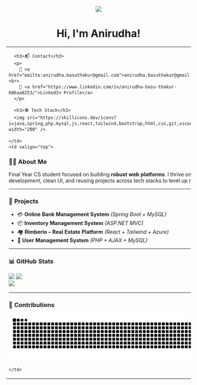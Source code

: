 <div align="center">
  <img src="https://media.giphy.com/media/hvRJCLFzcasrR4ia7z/giphy.gif" width="35" />
  <h1>Hi, I'm Anirudha!</h1>
</div>

<table>
  <tr>
    <td width="30%" valign="top">

      <h3>📬 Contact</h3>
      <p>
        📧 <a href="mailto:anirudha.basuthakur@gmail.com">anirudha.basuthakur@gmail.com</a><br>
        💼 <a href="https://www.linkedin.com/in/anirudha-basu-thakur-686aa8253/">LinkedIn Profile</a>
      </p>

      <h3>🛠️ Tech Stack</h3>
      <img src="https://skillicons.dev/icons?i=java,spring,php,mysql,js,react,tailwind,bootstrap,html,css,git,vscode,eclipse" width="200" />

    </td>
    <td valign="top">

### 👨‍🎓 About Me

Final Year CS student focused on building **robust web platforms**. I thrive on full-stack development, clean UI, and reusing projects across tech stacks to level up my skills.

---

### 🔭 Projects

- 💳 **Online Bank Management System** *(Spring Boot + MySQL)*  
- 📦 **Inventory Management System** *(ASP.NET MVC)*  
- 🏘️ **Rimberio – Real Estate Platform** *(React + Tailwind + Azure)*  
- 👥 **User Management System** *(PHP + AJAX + MySQL)*  

---

### 📊 GitHub Stats

<img width="48%" src="https://github-readme-stats.vercel.app/api?username=Ani0811&show_icons=true&theme=tokyonight" />
<img width="48%" src="https://github-readme-streak-stats.herokuapp.com/?user=Ani0811&theme=tokyonight" />
<br/>
<img width="48%" src="https://github-readme-stats.vercel.app/api/top-langs/?username=Ani0811&layout=compact&theme=tokyonight" />

---

### 🐍 Contributions

<img src="https://github.com/Ani0811/Ani0811/raw/output/github-contribution-grid-snake.svg" alt="Snake animation">

    </td>
  </tr>
</table>
